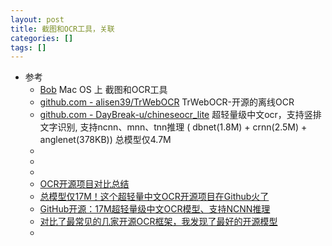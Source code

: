 ```yaml
---
layout: post
title: 截图和OCR工具，关联 
categories: []
tags: []
---
```


* 参考
  * [Bob](https://ripperhe.gitee.io/bob/#/general/quickstart/install)
      Mac OS 上 截图和OCR工具
  * [github.com - alisen39/TrWebOCR](https://github.com/alisen39/TrWebOCR)
      TrWebOCR-开源的离线OCR
  * [github.com - DayBreak-u/chineseocr_lite](https://github.com/DayBreak-u/chineseocr_lite)
      超轻量级中文ocr，支持竖排文字识别, 支持ncnn、mnn、tnn推理 ( dbnet(1.8M) + crnn(2.5M) + anglenet(378KB)) 总模型仅4.7M
  * []()
  * []()
  * []()
  * [OCR开源项目对比总结](https://www.jianshu.com/p/d19dba26f275)
  * [总模型仅17M！这个超轻量中文OCR开源项目在Github火了](https://www.51cto.com/article/612663.html)
  * [GitHub开源：17M超轻量级中文OCR模型、支持NCNN推理](https://developer.aliyun.com/article/836365)
  * [对比了最常见的几家开源OCR框架，我发现了最好的开源模型](https://blog.csdn.net/weixin_42137700/article/details/109308720)
  * []()











































